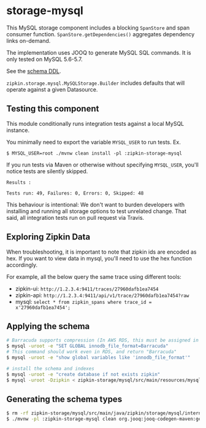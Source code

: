 # storage-mysql

This MySQL storage component includes a blocking `SpanStore` and span consumer function.
`SpanStore.getDependencies()` aggregates dependency links on-demand.

The implementation uses JOOQ to generate MySQL SQL commands. It is only tested on MySQL 5.6-5.7.

See the [schema DDL](src/main/resources/mysql.sql).

`zipkin.storage.mysql.MySQLStorage.Builder` includes defaults that will
operate against a given Datasource.

## Testing this component
This module conditionally runs integration tests against a local MySQL instance.

You minimally need to export the variable `MYSQL_USER` to run tests.
Ex.
```
$ MYSQL_USER=root ./mvnw clean install -pl :zipkin-storage-mysql
```

If you run tests via Maven or otherwise without specifying `MYSQL_USER`,
you'll notice tests are silently skipped.
```
Results :

Tests run: 49, Failures: 0, Errors: 0, Skipped: 48
```

This behaviour is intentional: We don't want to burden developers with
installing and running all storage options to test unrelated change.
That said, all integration tests run on pull request via Travis.

## Exploring Zipkin Data

When troubleshooting, it is important to note that zipkin ids are encoded as hex.
If you want to view data in mysql, you'll need to use the hex function accordingly. 

For example, all the below query the same trace using different tools:
* zipkin-ui: `http://1.2.3.4:9411/traces/27960dafb1ea7454`
* zipkin-api: `http://1.2.3.4:9411/api/v1/trace/27960dafb1ea7454?raw`
* mysql: `select * from zipkin_spans where trace_id = x'27960dafb1ea7454';`

## Applying the schema

```bash
# Barracuda supports compression (In AWS RDS, this must be assigned in a parameter group)
$ mysql -uroot -e "SET GLOBAL innodb_file_format=Barracuda"
# This command should work even in RDS, and return "Barracuda"
$ mysql -uroot -e "show global variables like 'innodb_file_format'"

# install the schema and indexes
$ mysql -uroot -e "create database if not exists zipkin"
$ mysql -uroot -Dzipkin < zipkin-storage/mysql/src/main/resources/mysql.sql
```

## Generating the schema types

```bash
$ rm -rf zipkin-storage/mysql/src/main/java/zipkin/storage/mysql/internal/generated/
$ ./mvnw -pl :zipkin-storage-mysql clean org.jooq:jooq-codegen-maven:generate com.mycila:license-maven-plugin:format
```

